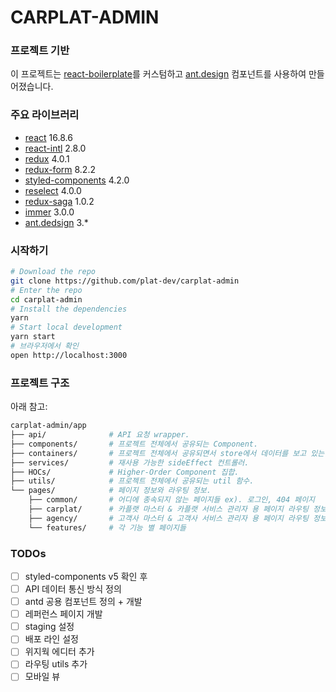 # CARPLAT-ADMIN

### 프로젝트 기반

이 프로젝트는 [react-boilerplate](https://github.com/react-boilerplate/react-boilerplate/)를 커스텀하고 [ant.design](https://ant.design/docs/react/introduce) 컴포넌트를 사용하여 만들어졌습니다.

### 주요 라이브러리

* [react](https://reactjs.org/) 16.8.6
* [react-intl](https://github.com/formatjs/react-intl) 2.8.0
* [redux](https://redux.js.org/api/api-reference) 4.0.1
* [redux-form](https://redux-form.com/8.2.2/docs/gettingstarted.md/) 8.2.2
* [styled-components](https://styled-components.com/docs) 4.2.0
* [reselect](https://github.com/reduxjs/reselect) 4.0.0
* [redux-saga](https://redux-saga.js.org/) 1.0.2
* [immer](https://immerjs.github.io/immer/docs/introduction) 3.0.0
* [ant.dedsign](https://ant.design/docs/react/introduce) 3.*

### 시작하기

```sh
# Download the repo
git clone https://github.com/plat-dev/carplat-admin
# Enter the repo
cd carplat-admin
# Install the dependencies
yarn
# Start local development
yarn start
# 브라우저에서 확인
open http://localhost:3000
```

### 프로젝트 구조

아래 참고:

```sh
carplat-admin/app
├── api/              # API 요청 wrapper.
├── components/       # 프로젝트 전체에서 공유되는 Component.
├── containers/       # 프로젝트 전체에서 공유되면서 store에서 데이터를 보고 있는 Component.
├── services/         # 재사용 가능한 sideEffect 컨트롤러.
├── HOCs/             # Higher-Order Component 집합.
├── utils/            # 프로젝트 전체에서 공유되는 util 함수.
└── pages/            # 페이지 정보와 라우팅 정보.
    ├── common/       # 어디에 종속되지 않는 페이지들 ex). 로그인, 404 페이지
    ├── carplat/      # 카플랫 마스터 & 카플랫 서비스 관리자 용 페이지 라우팅 정보
    ├── agency/       # 고객사 마스터 & 고객사 서비스 관리자 용 페이지 라우팅 정보
    └── features/     # 각 기능 별 페이지들
```

### TODOs
- [ ] styled-components v5 확인 후 
- [ ] API 데이터 통신 방식 정의
- [ ] antd 공용 컴포넌트 정의 + 개발
- [ ] 레퍼런스 페이지 개발
- [ ] staging 설정
- [ ] 배포 라인 설정
- [ ] 위지웍 에디터 추가
- [ ] 라우팅 utils 추가
- [ ] 모바일 뷰 
